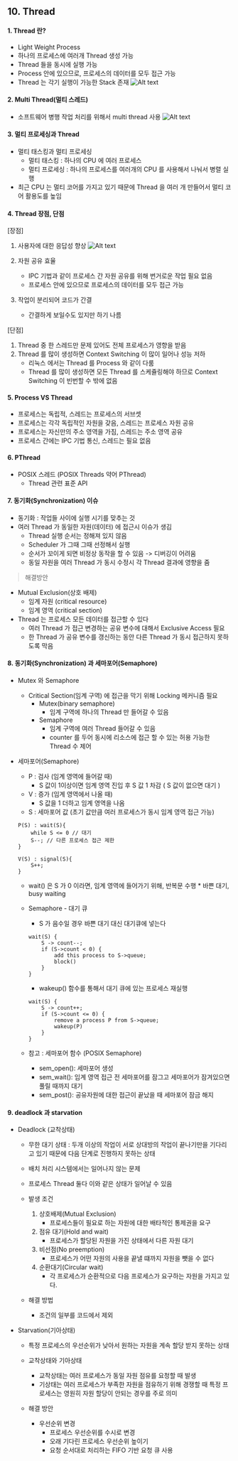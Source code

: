 ## 10. Thread
#### 1. Thread 란?
* Light Weight Process
* 하나의 프로세스에 여러개 Thread 생성 가능
* Thread 들을 동시에 실행 가능
* Process 안에 있으므로, 프로세스의 데이터를 모두 접근 가능
* Thread 는 각기 실행이 가능한 Stack 존재
  ![Alt text](./images/process_thread.png "Process Thread")

#### 2. Multi Thread(멀티 스레드)
* 소프트웨어 병행 작업 처리를 위해서 multi thread 사용
    ![Alt text](./images/process_thread.png "Process Thread")

#### 3. 멀티 프로세싱과 Thread
* 멀티 태스킹과 멀티 프로세싱
    * 멀티 태스킹 : 하나의 CPU 에 여러 프로세스
    * 멀티 프로세싱 : 하나의 프로세스를 여러개의 CPU 를 사용해서 나눠서 병렬 실행
* 최근 CPU 는 멀티 코어를 가지고 있기 때문에 Thread 을 여러 개 만들어서 멀티 코어 활용도를 높임

#### 4. Thread 장점, 단점
[장점]
1. 사용자에 대한 응답성 향상
   ![Alt text](./images/thread_adv1.png "Thread 장점 1")
    
2. 자원 공유 효율
    * IPC 기법과 같이 프로세스 간 자원 공유를 위해 번거로운 작업 필요 없음
    * 프로세스 안에 있으므로 프로세스의 데이터를 모두 접근 가능

3. 작업이 분리되어 코드가 간결
    * 간결하게 보일수도 있지만 하기 나름
    
[단점]
1. Thread 중 한 스레드만 문제 있어도 전체 프로세스가 영향을 받음
2. Thread 를 많이 생성하면 Context Switching 이 많이 일어나 성능 저하
    * 리눅스 에서는 Thread 를 Process 와 같이 다룸
    * Thread 를 많이 생성하면 모든 Thread 를 스케쥴링해야 하므로 Context Switching 이 빈번할 수 밖에 없음

#### 5. Process VS Thread
* 프로세스는 독립적, 스레드는 프로세스의 서브셋
* 프로세스는 각각 독립적인 자원을 갖음, 스레드는 프로세스 자원 공유
* 프로세스는 자신만의 주소 영역을 가짐, 스레드는 주소 영역 공유
* 프로세스 간에는 IPC 기법 통신, 스레드는 필요 없음


#### 6. PThread
* POSIX 스레드 (POSIX Threads 약어 PThread)
    * Thread 관련 표준 API
    
#### 7. 동기화(Synchronization) 이슈
* 동기화 : 작업들 사이에 실행 시기를 맞추는 것
* 여러 Thread 가 동일한 자원(데이터) 에 접근시 이슈가 생김
    * Thread 실행 순서는 정해져 있지 않음
    * Scheduler 가 그때 그때 선정해서 실행
    * 순서가 꼬이게 되면 비정상 동작을 할 수 있음 -> 디버깅이 어려움
    * 동일 자원을 여러 Thread 가 동시 수정시 각 Thread 결과에 영향을 줌

> 해결방안

* Mutual Exclusion(상호 배제)
    * 임계 자원 (critical resource)
    * 임계 영역 (critical section)
* Thread 는 프로세스 모든 데이터를 접근할 수 있다
    * 여러 Thread 가 접근 변경하는 공유 변수에 대해서 Exclusive Access 필요
    * 한 Thread 가 공유 변수를 갱신하는 동안 다른 Thread 가 동시 접근하지 못하도록 막음
    
#### 8. 동기화(Synchronization) 과 세마포어(Semaphore)
* Mutex 와 Semaphore
    * Critical Section(임계 구역) 에 접근을 막기 위해 Locking  메커니즘 필요
        * Mutex(binary semaphore)
            * 임계 구역에 하나의 Thread 만 들어갈 수 있음
        * Semaphore
            * 임계 구역에 여러 Thread 들어갈 수 있음
            * counter 를 두어 동시에 리소스에 접근 할 수 있는 허용 가능한 Thread 수 제어

* 세마포어(Semaphore)
    * P : 검사 (임계 영역에 들어갈 때) 
        * S 값이 1이상이면 임계 영역 진입 후 S 값 1 차감 ( S 값이 없으면 대기 )
    * V : 증가 (임계 영역에서 나올 때)
        * S 값을 1 더하고 임계 영역을 나옴
    * S : 세마포어 값 (초기 값만큼 여러 프로세스가 동시 임계 영역 접근 가능)
    
    ```
    P(S) : wait(S){
        while S <= 0 // 대기
        S--; // 다른 프로세스 접근 제한    
    }
    ```
  
    ```
    V(S) : signal(S){
        S++;
    }
    ```
  
    * wait() 은 S 가 0 이라면, 임계 영역에 들어가기 위해, 반복문 수행
            * 바쁜 대기, busy waiting
        
    * Semaphore - 대기 큐
        * S 가 음수일 경우 바쁜 대기 대신 대기큐에 넣는다

        ```
        wait(S) {
            S -> count--;
            if (S->count < 0) {
                add this process to S->queue;
                block()
            }
        }
        ```
        
        * wakeup() 함수를 통해서 대기 큐에 있는 프로세스 재실행
        ```
        wait(S) {
            S -> count++;
            if (S->count <= 0) {
                remove a process P from S->queue;
                wakeup(P)
            }
        }
        ```
    * 참고 : 세마포어 함수 (POSIX Semaphore)
        * sem_open(): 세마포어 생성
        * sem_wait(): 임계 영역 접근 전 세마포어를 잠그고 세마포어가 잠겨있으면 풀릴 때까지 대기
        * sem_post(): 공유자원에 대한 접근이 끝났을 때 세마포어 잠금 해지

#### 9. deadlock 과 starvation
* Deadlock (교착상태)
    * 무한 대기 상태 : 두개 이상의 작업이 서로 상대방의 작업이 끝나기만을 기다리고 있기 때문에 다음 단계로 진행하지 못하는 상태
    * 배치 처리 시스템에서는 일어나지 않는 문제
    * 프로세스 Thread 둘다 이와 같은 상태가 일어날 수 있음
    
    * 발생 조건
        1. 상호배제(Mutual Exclusion)
            * 프로세스들이 필요로 하는 자원에 대한 배타적인 통제권을 요구
        2. 점유 대기(Hold and wait)
            * 프로세스가 할당된 자원을 가진 상태에서 다른 자원 대기
        3. 비선점(No preemption)
            * 프로세스가 어떤 자원의 사용을 끝낼 떄까지 자원을 뺏을 수 없다
        4. 순환대기(Circular wait)
            * 각 프로세스가 순환적으로 다음 프로세스가 요구하는 자원을 가지고 있다.
    * 해결 방법
        * 조건의 일부를 코드에서 제외

* Starvation(기아상태)
    * 특정 프로세스의 우선순위가 낮아서 원하는 자원을 계속 할당 받지 못하는 상태
    * 교착상태와 기아상태
        * 교착상태는 여러 프로세스가 동일 자원 점유를 요청할 때 발생
        * 기상태는 여러 프로세스가 부족한 자원을 점유하기 위해 경쟁할 때 특정 프로세스는 영원히 자원 할당이 안되는 경우를 주로 의미

    * 해결 방안
        * 우선순위 변경
            * 프로세스 우선순위를 수시로 변경
            * 오래 기다린 프로세스 우선순위 높이기
            * 요청 순서대로 처리하는 FIFO 기반 요청 큐 사용

